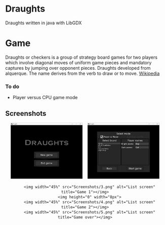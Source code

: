# Draughts
Draughts written in java with LibGDX

# Game
Draughts or checkers is a group of strategy board games for two players which involve diagonal moves of uniform game pieces and mandatory captures by jumping over opponent pieces. Draughts developed from alquerque. The name derives from the verb to draw or to move.
[Wikipedia](https://en.wikipedia.org/wiki/Draughts)

### To do
- Player versus CPU game mode

## Screenshots
<div align="center">
        <img width="45%" src="Screenshots/1.png" alt="List screen" title="Main menu"</img>
        <img height="0" width="8px">
        <img width="45%" src="Screenshots/2.png" alt="List screen" title="New game"></img>
        
        <img width="45%" src="Screenshots/3.png" alt="List screen" title="Game 1"></img>
        <img height="0" width="8px">
        <img width="45%" src="Screenshots/4.png" alt="List screen" title="Game 2"></img>
        <img width="45%" src="Screenshots/5.png" alt="List screen" title="Game over"></img>
</div>
